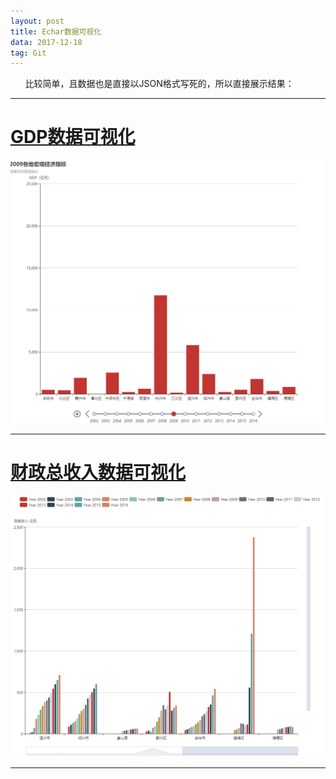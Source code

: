 ```yaml
---
layout: post
title: Echar数据可视化
data: 2017-12-18
tag: Git
---
```


&nbsp;&nbsp;&nbsp;&nbsp;&nbsp;&nbsp;比较简单，且数据也是直接以JSON格式写死的，所以直接展示结果：&nbsp;&nbsp;&nbsp;&nbsp;&nbsp;&nbsp;&nbsp;<br/>

---

# [GDP数据可视化](/images/posts/Echar/GDP.html)

![GDP](/images/posts/Echar/GDP.png)

---

# [财政总收入数据可视化](/images/posts/Echar/CZZSR.html)

![CZZSR](/images/posts/Echar/CZZSR.png)

---
